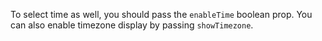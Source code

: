 To select time as well, you should pass the `enableTime` boolean prop. You can also enable timezone display by passing `showTimezone`.